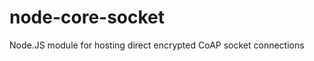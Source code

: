 node-core-socket
================

Node.JS module for hosting direct encrypted CoAP socket connections
